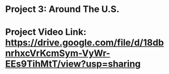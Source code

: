 # Project 3: Around The U.S.

# Project Video Link: https://drive.google.com/file/d/18dbnrhxcVrKcmSym-VyWr-EEs9TihMtT/view?usp=sharing
